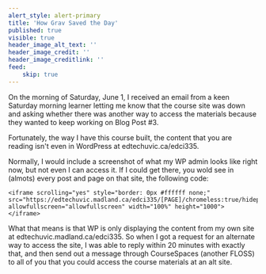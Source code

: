 ```yaml
---
alert_style: alert-primary
title: 'How Grav Saved the Day'
published: true
visible: true
header_image_alt_text: ''
header_image_credit: ''
header_image_creditlink: ''
feed:
    skip: true
---
```


On the morning of Saturday, June 1, I received an email from a keen Saturday morning learner letting me know that the course site was down and asking whether there was another way to access the materials because they wanted to keep working on Blog Post #3.

Fortunately, the way I have this course built, the content that you are reading isn't even in WordPress at edtechuvic.ca/edci335.

Normally, I would include a screenshot of what my WP admin looks like right now, but not even I can access it. If I could get there, you wold see in (almots) every post and page on that site, the following code:

```
<iframe scrolling="yes" style="border: 0px #ffffff none;" src="https://edtechuvic.madland.ca/edci335/[PAGE]/chromeless:true/hidepagetitle:true" allowfullscreen="allowfullscreen" width="100%" height="1000">
</iframe>
```

What that means is that WP is only displaying the content from my own site at edtechuvic.madland.ca/edci335. So when I got a request for an alternate way to access the site, I was able to reply within 20 minutes with exactly that, and then send out a message through CourseSpaces (another FLOSS) to all of you that you could access the course materials at an alt site.
